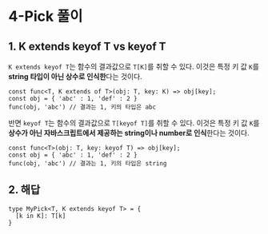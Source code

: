 # 4-Pick 풀이

## 1. K extends keyof T vs keyof T

`K extends keyof T`는 함수의 결과값으로 `T[K]`를 취할 수 있다. 이것은 특정 키 값 `K`를 **string 타입이 아닌 상수로 인식한**다는 것이다.

```tsx
const func<T, K extends of T>(obj: T, key: K) => obj[key];
const obj = { 'abc' : 1, 'def' : 2 }
func(obj, 'abc') // 결과는 1, 키의 타입은 abc
```

반면 `keyof T`는 함수의 결과값으로 `T[keyof T]`를 취할 수 있다. 이것은 특정 키 값 `K`를 **상수가 아닌 자바스크립트에서 제공하는 string이나 number로 인식**한다는 것이다.

```tsx
const func<T>(obj: T, key: keyof T) => obj[key];
const obj = { 'abc' : 1, 'def' : 2 }
func(obj, 'abc') // 결과는 1, 키의 타입은 string
```

## 2. 해답

```tsx
type MyPick<T, K extends keyof T> = {
  [k in K]: T[k]
}
```
